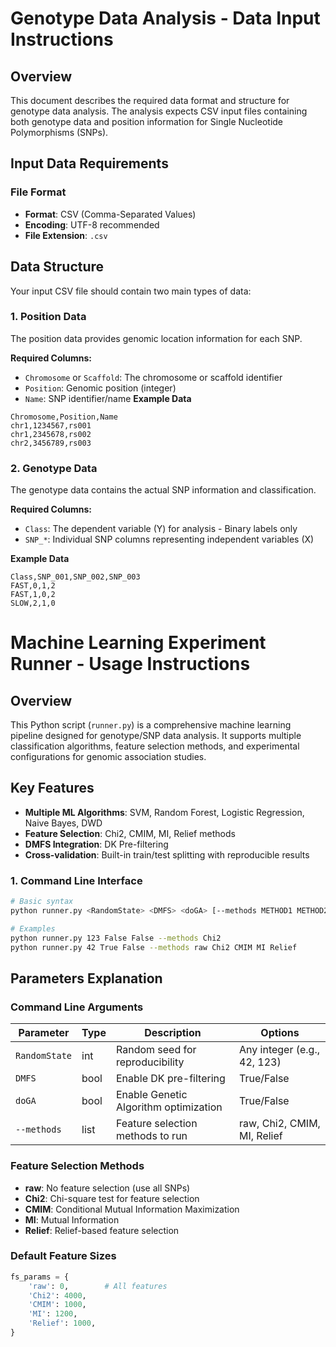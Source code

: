 # Genotype Data Analysis - Data Input Instructions

## Overview

This document describes the required data format and structure for genotype data analysis. The analysis expects CSV input files containing both genotype data and position information for Single Nucleotide Polymorphisms (SNPs).

## Input Data Requirements

### File Format
- **Format**: CSV (Comma-Separated Values)
- **Encoding**: UTF-8 recommended
- **File Extension**: `.csv`

## Data Structure

Your input CSV file should contain two main types of data:

### 1. Position Data
The position data provides genomic location information for each SNP.

**Required Columns:**
- `Chromosome` or `Scaffold`: The chromosome or scaffold identifier
- `Position`: Genomic position (integer)
- `Name`: SNP identifier/name
**Example Data**
```csv
Chromosome,Position,Name
chr1,1234567,rs001
chr1,2345678,rs002
chr2,3456789,rs003
```
### 2. Genotype Data
The genotype data contains the actual SNP information and classification.

**Required Columns:**
- `Class`: The dependent variable (Y) for analysis - Binary labels only
- `SNP_*`: Individual SNP columns representing independent variables (X)

**Example Data**
```csv
Class,SNP_001,SNP_002,SNP_003
FAST,0,1,2
FAST,1,0,2
SLOW,2,1,0
```
### 

# Machine Learning Experiment Runner - Usage Instructions

## Overview

This Python script (`runner.py`) is a comprehensive machine learning pipeline designed for genotype/SNP data analysis. It supports multiple classification algorithms, feature selection methods, and experimental configurations for genomic association studies.

## Key Features

- **Multiple ML Algorithms**: SVM, Random Forest, Logistic Regression, Naive Bayes, DWD
- **Feature Selection**: Chi2, CMIM, MI, Relief methods
- **DMFS Integration**: DK Pre-filtering
- **Cross-validation**: Built-in train/test splitting with reproducible results


### 1. Command Line Interface

```bash
# Basic syntax
python runner.py <RandomState> <DMFS> <doGA> [--methods METHOD1 METHOD2 ...]

# Examples
python runner.py 123 False False --methods Chi2
python runner.py 42 True False --methods raw Chi2 CMIM MI Relief
```


## Parameters Explanation

### Command Line Arguments

| Parameter | Type | Description | Options |
|-----------|------|-------------|---------|
| `RandomState` | int | Random seed for reproducibility | Any integer (e.g., 42, 123) |
| `DMFS` | bool | Enable DK pre-filtering | True/False |
| `doGA` | bool | Enable Genetic Algorithm optimization | True/False |
| `--methods` | list | Feature selection methods to run | raw, Chi2, CMIM, MI, Relief |

### Feature Selection Methods

- **raw**: No feature selection (use all SNPs)
- **Chi2**: Chi-square test for feature selection
- **CMIM**: Conditional Mutual Information Maximization
- **MI**: Mutual Information
- **Relief**: Relief-based feature selection

### Default Feature Sizes
```python
fs_params = {
    'raw': 0,        # All features
    'Chi2': 4000,    
    'CMIM': 1000,    
    'MI': 1200,      
    'Relief': 1000,  
}
```
